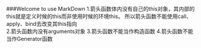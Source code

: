 ###Welcome to use MarkDown
1.箭头函数体内没有自己的this对象，其内部的this就是定义时候的this而非使用时候的环境this。
      所以箭头函数不能使用call、apply、bind去改变其this指向  
2.箭头函数内没有arguments对象
3.箭头函数不能当作构造函数
4.箭头函数不能当作Generator函数